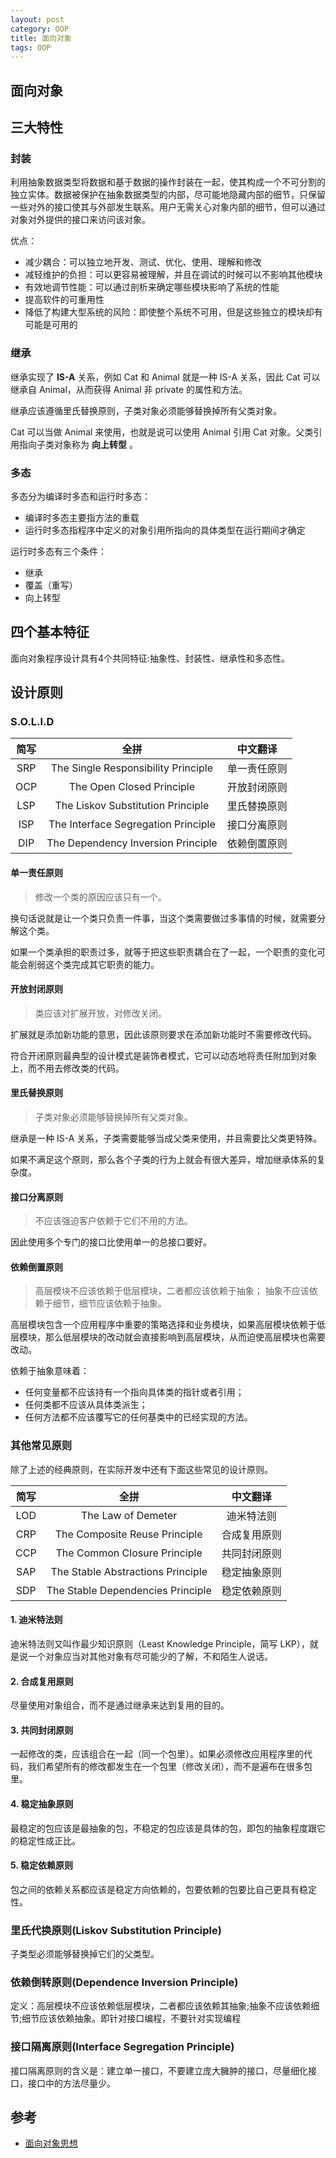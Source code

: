 ```yaml
---
layout: post
category: OOP
title: 面向对象
tags: OOP
---
```


## 面向对象

## 三大特性

### 封装

利用抽象数据类型将数据和基于数据的操作封装在一起，使其构成一个不可分割的独立实体。数据被保护在抽象数据类型的内部，尽可能地隐藏内部的细节，只保留一些对外的接口使其与外部发生联系。用户无需关心对象内部的细节，但可以通过对象对外提供的接口来访问该对象。

优点：

- 减少耦合：可以独立地开发、测试、优化、使用、理解和修改
- 减轻维护的负担：可以更容易被理解，并且在调试的时候可以不影响其他模块
- 有效地调节性能：可以通过剖析来确定哪些模块影响了系统的性能
- 提高软件的可重用性
- 降低了构建大型系统的风险：即使整个系统不可用，但是这些独立的模块却有可能是可用的

### 继承

继承实现了 **IS-A** 关系，例如 Cat 和 Animal 就是一种 IS-A 关系，因此 Cat 可以继承自 Animal，从而获得 Animal 非 private 的属性和方法。

继承应该遵循里氏替换原则，子类对象必须能够替换掉所有父类对象。

Cat 可以当做 Animal 来使用，也就是说可以使用 Animal 引用 Cat 对象。父类引用指向子类对象称为 **向上转型** 。

### 多态

多态分为编译时多态和运行时多态：

- 编译时多态主要指方法的重载
- 运行时多态指程序中定义的对象引用所指向的具体类型在运行期间才确定

运行时多态有三个条件：

- 继承
- 覆盖（重写）
- 向上转型

## 四个基本特征

面向对象程序设计具有4个共同特征:抽象性、封装性、继承性和多态性。

## 设计原则

### S.O.L.I.D

| 简写 |                全拼                 |   中文翻译   |
| :--: | :---------------------------------: | :----------: |
| SRP  | The Single Responsibility Principle | 单一责任原则 |
| OCP  |      The Open Closed Principle      | 开放封闭原则 |
| LSP  |  The Liskov Substitution Principle  | 里氏替换原则 |
| ISP  | The Interface Segregation Principle | 接口分离原则 |
| DIP  | The Dependency Inversion Principle  | 依赖倒置原则 |

#### 单一责任原则

> 修改一个类的原因应该只有一个。

换句话说就是让一个类只负责一件事，当这个类需要做过多事情的时候，就需要分解这个类。

如果一个类承担的职责过多，就等于把这些职责耦合在了一起，一个职责的变化可能会削弱这个类完成其它职责的能力。

#### 开放封闭原则

> 类应该对扩展开放，对修改关闭。

扩展就是添加新功能的意思，因此该原则要求在添加新功能时不需要修改代码。

符合开闭原则最典型的设计模式是装饰者模式，它可以动态地将责任附加到对象上，而不用去修改类的代码。

#### 里氏替换原则

> 子类对象必须能够替换掉所有父类对象。

继承是一种 IS-A 关系，子类需要能够当成父类来使用，并且需要比父类更特殊。

如果不满足这个原则，那么各个子类的行为上就会有很大差异，增加继承体系的复杂度。

#### 接口分离原则

> 不应该强迫客户依赖于它们不用的方法。

因此使用多个专门的接口比使用单一的总接口要好。

#### 依赖倒置原则

> 高层模块不应该依赖于低层模块，二者都应该依赖于抽象；
> 抽象不应该依赖于细节，细节应该依赖于抽象。

高层模块包含一个应用程序中重要的策略选择和业务模块，如果高层模块依赖于低层模块，那么低层模块的改动就会直接影响到高层模块，从而迫使高层模块也需要改动。

依赖于抽象意味着：

- 任何变量都不应该持有一个指向具体类的指针或者引用；
- 任何类都不应该从具体类派生；
- 任何方法都不应该覆写它的任何基类中的已经实现的方法。

### 其他常见原则

除了上述的经典原则，在实际开发中还有下面这些常见的设计原则。

| 简写 |               全拼                |   中文翻译   |
| :--: | :-------------------------------: | :----------: |
| LOD  |        The Law of Demeter         |  迪米特法则  |
| CRP  |   The Composite Reuse Principle   | 合成复用原则 |
| CCP  |   The Common Closure Principle    | 共同封闭原则 |
| SAP  | The Stable Abstractions Principle | 稳定抽象原则 |
| SDP  | The Stable Dependencies Principle | 稳定依赖原则 |

#### 1. 迪米特法则

迪米特法则又叫作最少知识原则（Least Knowledge Principle，简写 LKP），就是说一个对象应当对其他对象有尽可能少的了解，不和陌生人说话。

#### 2. 合成复用原则

尽量使用对象组合，而不是通过继承来达到复用的目的。

#### 3. 共同封闭原则

一起修改的类，应该组合在一起（同一个包里）。如果必须修改应用程序里的代码，我们希望所有的修改都发生在一个包里（修改关闭），而不是遍布在很多包里。

#### 4. 稳定抽象原则

最稳定的包应该是最抽象的包，不稳定的包应该是具体的包，即包的抽象程度跟它的稳定性成正比。

#### 5. 稳定依赖原则

包之间的依赖关系都应该是稳定方向依赖的，包要依赖的包要比自己更具有稳定性。

### 里氏代换原则(Liskov Substitution Principle)

子类型必须能够替换掉它们的父类型。

### 依赖倒转原则(Dependence Inversion Principle)

定义：高层模块不应该依赖低层模块，二者都应该依赖其抽象;抽象不应该依赖细节;细节应该依赖抽象。即针对接口编程，不要针对实现编程

### 接口隔离原则(Interface Segregation Principle)

接口隔离原则的含义是：建立单一接口，不要建立庞大臃肿的接口，尽量细化接口，接口中的方法尽量少。

## 参考

- [面向对象思想](http://www.cyc2018.xyz/%E5%85%B6%E5%AE%83/%E7%BC%96%E7%A0%81%E5%AE%9E%E8%B7%B5/%E9%9D%A2%E5%90%91%E5%AF%B9%E8%B1%A1%E6%80%9D%E6%83%B3.html#%E4%B8%80%E3%80%81%E4%B8%89%E5%A4%A7%E7%89%B9%E6%80%A7)